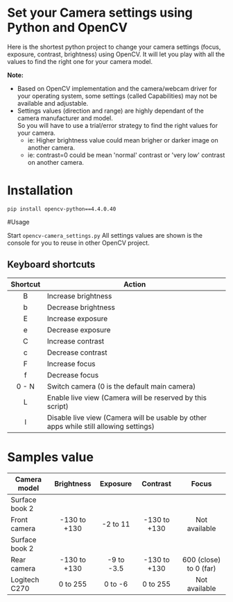 # Set your Camera settings using Python and OpenCV
Here is the shortest python project to change your camera settings (focus, exposure, contrast, brightness) using OpenCV.
It will let you play with all the values to find the right one for your camera model.

**Note:** 
- Based on OpenCV implementation and the camera/webcam driver for your operating system, some settings (called Capabilities) may not be available and adjustable.
- Settings values (direction and range) are highly dependant of the camera manufacturer and model. \
  So you will have to use a trial/error strategy to find the right values for your camera.
  - ie: Higher brightness value could mean brigher or darker image on another camera.
  - ie: contrast=0 could be mean 'normal' contrast or 'very low' contrast on another camera.

# Installation 
```
pip install opencv-python==4.4.0.40
```

#Usage

Start ```opencv-camera_settings.py```
All settings values are shown is the console for you to reuse in other OpenCV project.

## Keyboard shortcuts
| Shortcut | Action |
| :------: | ------ | 
|    B     | Increase brightness |
|    b     | Decrease brightness |
|    E     | Increase exposure |
|    e     | Decrease exposure |
|    C     | Increase contrast |
|    c     | Decrease contrast |
|    F     | Increase focus |
|    f     | Decrease focus |
|  0 - N   | Switch camera (0 is the default main camera) |
|    L     | Enable live view (Camera will be reserved by this script) |
|    l     | Disable live view (Camera will be usable by other apps while still allowing settings) |

# Samples value

| Camera model   |  Brightness  |   Exposure    |    Contrast  |      Focus    |
| -------------- | :----------: | :-----------: | :----------: | :-----------: |
| Surface book 2
   Front camera  | -130 to +130 |    -2 to 11   | -130 to +130 | Not available |
| Surface book 2
   Rear camera   | -130 to +130 |    -9 to -3.5 | -130 to +130 | 600 (close) to 0 (far) |
| Logitech C270  |    0 to 255  |     0 to -6   |    0 to 255  | Not available |
